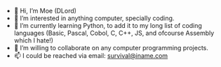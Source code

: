- 👋 Hi, I’m Moe (DLord)
- 👀 I’m interested in anything computer, specially coding.
- 🌱 I’m currently learning Python, to add it to my long list of coding languages (Basic, Pascal, Cobol, C, C++, JS, and ofcourse Assembly which I hate!)
- 💞️ I’m willing to collaborate on any computer programming projects.
- 📫 I could be reached via email: survival@iname.com

<!---
DLord420/DLord420 is a ✨ special ✨ repository because its `README.md` (this file) appears on your GitHub profile.
You can click the Preview link to take a look at your changes.
--->
